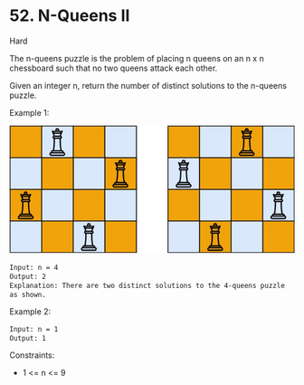 # 52. N-Queens II
Hard

The n-queens puzzle is the problem of placing n queens on an n x n chessboard such that no two queens attack each other.

Given an integer n, return the number of distinct solutions to the n-queens puzzle.


Example 1:

![ex1](ex1.jpg)
```
Input: n = 4
Output: 2
Explanation: There are two distinct solutions to the 4-queens puzzle as shown.
```
Example 2:
```
Input: n = 1
Output: 1
```

Constraints:
* 1 <= n <= 9

